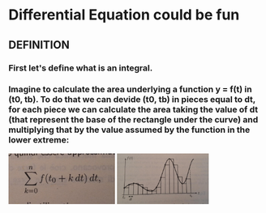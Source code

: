# Differential Equation could be fun

## DEFINITION
### First let's define what is an integral. 
### Imagine to calculate the area underlying a function y = f(t) in (t0, tb). To do that we can devide (t0, tb) in pieces equal to dt, for each piece we can calculate the area taking the value of dt (that represent the base of the rectangle under the curve) and multiplying that by the value assumed by the function in the lower extreme:

<img src="images/form1.jpg" alt="Diagram" height="100">

<img src="images/graf1.jpg" alt="Diagram" height="100">
